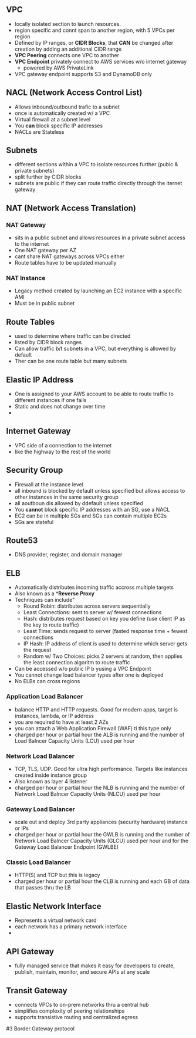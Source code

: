 ## VPC
- locally isolated section to launch resources.
- region specific and connt span to another region, with 5 VPCs per region
- Defined by IP ranges, or **CIDR Blocks**, that **CAN** be changed after creation by adding an additional CIDR range
- **VPC Peering** connects one VPC to another
- **VPC Endpoint** privately connect to AWS services w/o internet gateway
    - powered by AWS PrivateLink
- VPC gateway endpoint supports S3 and DynamoDB only

## NACL (Network Access Control List)
- Allows inbound/outbound trafic to a subnet
- once is automatically created w/ a VPC
- Virtual firewall at a subnet level
- You **can** block specific IP addresses
- NACLs are Stateless

## Subnets
- different sections within a VPC to isolate resources further (publc & private subnets)
- split further by CIDR blocks
- subnets are public if they can route traffic directly through the iternet gateway

## NAT (Network Access Translation)
### NAT Gateway
- sits in a public subnet and allows resources in a private subnet access to the internet
- One NAT gateway per AZ
- cant share NAT gateways across VPCs either
- Route tables have to be updated manually

### NAT Instance
- Legacy method created by launching an EC2 instance with a specific AMI
- Must be in public subnet

## Route Tables
- used to determine where traffic can be directed
- listed by CIDR block ranges
- Can allow traffic b/t subnets in a VPC, but everything is allowed by default
- Ther can be one route table but many subnets

## Elastic IP Address
- One is assigned to your AWS account to be able to route traffic to different instances if one fails
- Static and does not change over time
- 
## Internet Gateway
- VPC side of a connection to the internet
- like the highway to the rest of the world

## Security Group
- Firewall at the instance level
- all inbound is blocked by default unless specified but allows access to other instances in the same security group
- all aoutboun dis allowed by ddefault unless specified
- You **cannot** block specific IP addresses with an SG, use a NACL
- EC2 can be in multiple SGs and SGs can contain multiple EC2s 
- SGs are stateful

## Route53
- DNS provider, register, and domain manager

## ELB
- Automatically distributes incoming traffic accross multiple targets
- Also known as a ***Reverse Proxy**
- Techniques can include"
    - Round Robin: distributes across servers sequentially
    - Least Connections: sent to server w/ fewest connections 
    - Hash: distributes request based on key you define (use client IP as the key to route traffic)
    - Least Time: sends request to server (fasted response time + fewest connections
    - IP Hash: IP address of client is used to determine which server gets the request
    - Random w/ Two Choices: picks 2 servers at random, then applies the least connection algoritm to route traffic
- Can be accessed w/o public IP b yusing a VPC Endpoint
- You cannot change load balancer types after one is deployed
- No ELBs can cross regions
### Application Load Balancer
- balance HTTP and HTTP requests. Good for modern apps, target is instances, lambda, or IP address
- you are required to have at least 2 AZs
- you can attach a Web Application Firewall (WAF) ti this type only
- charged per hour or partial hour the ALB is running and the number of Load Balncer Capacity Units (LCU) used per hour
### Network Load Balancer
- TCP, TLS, UDP. Good for ultra high performance. Targets like instances created inside instance group
- Also known as layer 4 listener
- charged per hour or partial hour the NLB is running and the number of Network Load Balncer Capacity Units (NLCU) used per hour
### Gateway Load Balancer
- scale out and deploy 3rd party appliances (security hardware) instance or IPs
- charged per hour or partial hour the GWLB is running and the number of Network Load Balncer Capacity Units (GLCU) used per hour and for the Gateway Load Balancer Endpoint (GWLBE)
### Classic Load Balancer
- HTTP(S) and TCP but this is legacy
- charged per hour or partial hour the CLB is running and each GB of data that passes thru the LB

## Elastic Network Interface
- Represents a virtual network card
- each network has a primary network interface
- 

## API Gateway
- fully managed service that makes it easy for developers to create, publish, maintain, monitor, and secure APIs at any scale
## Transit Gateway
- connects VPCs to on-prem networks thru a central hub
- simplifies complexity of peering relationships
- supports transistive routing and centralized egress

#3 Border Gateway protocol

